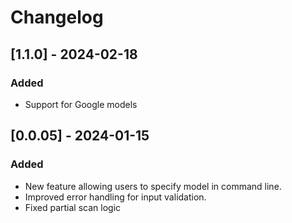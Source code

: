 # Changelog

## [1.1.0] - 2024-02-18
### Added
- Support for Google models

## [0.0.05] - 2024-01-15
### Added
- New feature allowing users to specify model in command line.
- Improved error handling for input validation.
- Fixed partial scan logic
